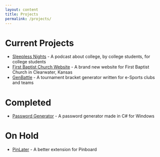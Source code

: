 ```yaml
---
layout: content
title: Projects
permalink: /projects/
---
```


# Current Projects
- [Sleepless Nights](https://sleepless-nights.pinecast.co) - A podcast about college, by college students, for college students
- [First Baptist Church Website](https://github.com/HobbieJ/FBC-17) - A brand new website for First Baptist Church in Clearwater, Kansas
- [GenBattle](https://github.com/HobbieJ/GenBattle) - A tournament bracket generator written for e-Sports clubs and teams

# Completed
- [Password Generator](https://github.com/HobbieJ/PasswordGenerator) - A password generator made in C# for Windows

# On Hold
- [PinLater](https://github.com/HobbieJ/PinLater) - A better extension for Pinboard